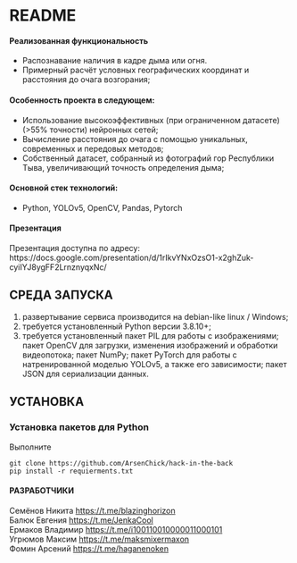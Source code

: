 <h1>README</h1>

<h4>Реализованная функциональность</h4>
<ul>
    <li>Распознавание наличия в кадре дыма или огня.</li>
    <li>Примерный расчёт условных географических координат и расстояния до очага возгорания;</li>
</ul> 
<h4>Особенность проекта в следующем:</h4>
<ul>
    <li>Использование высокоэффективных (при ограниченном датасете) (>55% точности) нейронных сетей;</li>
    <li>Вычисление расстояния до очага с помощью уникальных, современных и передовых методов;</li>
    <li>Собственный датасет, собранный из фотографий гор Республики Тыва, увеличивающий точность определения дыма;</li>  
 </ul>

<h4>Основной стек технологий:</h4>
<ul>
    <li>Python, YOLOv5, OpenCV, Pandas, Pytorch</li>  
</ul>

<h4>Презентация</h4>
<p>Презентация доступна по адресу: https://docs.google.com/presentation/d/1rIkvYNxOzsO1-x2ghZuk-cyiIYJ8ygFF2LrnznyqxNc/ </p>


СРЕДА ЗАПУСКА
------------
1) развертывание сервиса производится на debian-like linux / Windows;
2) требуется установленный Python версии 3.8.10+;
3) требуется установленный пакет PIL для работы с изображениями; пакет OpenCV для загрузки, изменения изображений и обработки видеопотока; пакет NumPy; пакет PyTorch для работы с натренированной моделью YOLOv5, а также его зависимости; пакет JSON для сериализации данных.


УСТАНОВКА
------------
### Установка пакетов для Python

Выполните 
~~~
git clone https://github.com/ArsenChick/hack-in-the-back
pip install -r requierments.txt
~~~


#### РАЗРАБОТЧИКИ

Семёнов Никита https://t.me/blazinghorizon<br>
Балюк Евгения https://t.me/JenkaCool<br>
Ермаков Владимир https://t.me/i100110010000011000101<br>
Угрюмов Максим https://t.me/maksmixermaxon<br>
Фомин Арсений https://t.me/haganenoken
